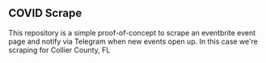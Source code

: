 ## COVID Scrape

This repository is a simple proof-of-concept to scrape an eventbrite event page and notify via Telegram when new events open up. In this case we're scraping for Collier County, FL
